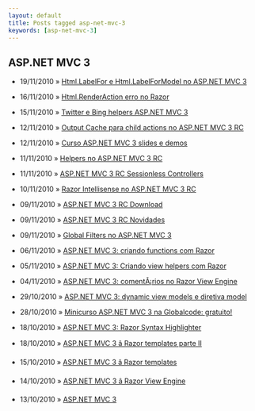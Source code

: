 ```yaml
---
layout: default
title: Posts tagged asp-net-mvc-3
keywords: [asp-net-mvc-3]
---
```

<h2 class="category">ASP.NET MVC 3</h2>
<ul class="posts">
<li>
<p>
<span class="date">19/11/2010</span> &raquo;
<a href="/blog/html-labelfor-html-labelformodel-no-asp-net-mvc-3">Html.LabelFor e Html.LabelForModel no ASP.NET MVC 3</a>
</p>
</li>
<li>
<p>
<span class="date">16/11/2010</span> &raquo;
<a href="/blog/html-renderaction-erro-no-razor">Html.RenderAction erro no Razor</a>
</p>
</li>
<li>
<p>
<span class="date">15/11/2010</span> &raquo;
<a href="/blog/twitter-bing-helpers-asp-net-mvc-3">Twitter e Bing helpers ASP.NET MVC 3</a>
</p>
</li>
<li>
<p>
<span class="date">12/11/2010</span> &raquo;
<a href="/blog/output-cache-para-child-actions-no-asp-net-mvc-3-rc">Output Cache para child actions no ASP.NET MVC 3 RC</a>
</p>
</li>
<li>
<p>
<span class="date">12/11/2010</span> &raquo;
<a href="/blog/curso-asp-net-mvc-3-slides-e-demos">Curso ASP.NET MVC 3 slides e demos</a>
</p>
</li>
<li>
<p>
<span class="date">11/11/2010</span> &raquo;
<a href="/blog/helpers-no-asp-net-mvc-3-rc">Helpers no ASP.NET MVC 3 RC</a>
</p>
</li>
<li>
<p>
<span class="date">11/11/2010</span> &raquo;
<a href="/blog/asp-net-mvc-3-rc-sessionless-controllers">ASP.NET MVC 3 RC Sessionless Controllers</a>
</p>
</li>
<li>
<p>
<span class="date">10/11/2010</span> &raquo;
<a href="/blog/razor-intellisense-no-asp-net-mvc-3-rc">Razor Intellisense no ASP.NET MVC 3 RC</a>
</p>
</li>
<li>
<p>
<span class="date">09/11/2010</span> &raquo;
<a href="/blog/asp-net-mvc-3-rc-download">ASP.NET MVC 3 RC Download</a>
</p>
</li>
<li>
<p>
<span class="date">09/11/2010</span> &raquo;
<a href="/blog/asp-net-mvc-3-rc-novidades">ASP.NET MVC 3 RC Novidades</a>
</p>
</li>
<li>
<p>
<span class="date">09/11/2010</span> &raquo;
<a href="/blog/global-filters-no-asp-net-mvc-3">Global Filters no ASP.NET MVC 3</a>
</p>
</li>
<li>
<p>
<span class="date">06/11/2010</span> &raquo;
<a href="/blog/asp-net-mvc-3-criando-functions-com-razor">ASP.NET MVC 3: criando functions com Razor</a>
</p>
</li>
<li>
<p>
<span class="date">05/11/2010</span> &raquo;
<a href="/blog/asp-net-mvc-3-criando-view-helpers-com-razor">ASP.NET MVC 3: Criando view helpers com Razor</a>
</p>
</li>
<li>
<p>
<span class="date">04/11/2010</span> &raquo;
<a href="/blog/asp-net-mvc-3-comentarios-no-razor-view-engine">ASP.NET MVC 3: comentÃ¡rios no Razor View Engine</a>
</p>
</li>
<li>
<p>
<span class="date">29/10/2010</span> &raquo;
<a href="/blog/asp-net-mvc-3-dynamic-view-models-e-diretiva-model">ASP.NET MVC 3: dynamic view models e diretiva model</a>
</p>
</li>
<li>
<p>
<span class="date">28/10/2010</span> &raquo;
<a href="/blog/minicurso-asp-net-mvc-3-na-globalcode-gratuito">Minicurso ASP.NET MVC 3 na Globalcode: gratuito!</a>
</p>
</li>
<li>
<p>
<span class="date">18/10/2010</span> &raquo;
<a href="/blog/asp-net-mvc-3-razor-syntax-highlighter">ASP.NET MVC 3: Razor Syntax Highlighter</a>
</p>
</li>
<li>
<p>
<span class="date">18/10/2010</span> &raquo;
<a href="/blog/asp-net-mvc-3-razor-templates-parte-ii">ASP.NET MVC 3 â Razor templates parte II</a>
</p>
</li>
<li>
<p>
<span class="date">15/10/2010</span> &raquo;
<a href="/blog/asp-net-mvc-3-razor-templates">ASP.NET MVC 3 â Razor templates</a>
</p>
</li>
<li>
<p>
<span class="date">14/10/2010</span> &raquo;
<a href="/blog/asp-net-mvc-3-razor-view-engine">ASP.NET MVC 3 â Razor View Engine</a>
</p>
</li>
<li>
<p>
<span class="date">13/10/2010</span> &raquo;
<a href="/blog/asp-net-mvc-3">ASP.NET MVC 3</a>
</p>
</li>
</ul>
